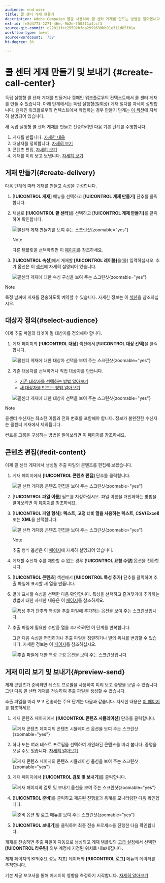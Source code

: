 ```yaml
---
audience: end-user
title: 콜 센터 게재 만들기
description: Adobe Campaign 웹을 사용하여 콜 센터 게재를 만드는 방법을 알아봅니다
exl-id: fe8d4773-2271-46ec-9b2e-f50311a4ccf3
source-git-commit: c22011fcc25592bfda2999630bb91e311d85fb1a
workflow-type: tm+mt
source-wordcount: '738'
ht-degree: 3%

---
```


# 콜 센터 게재 만들기 및 보내기 {#create-call-center}

독립 실행형 콜 센터 게재를 만들거나 캠페인 워크플로우의 컨텍스트에서 콜 센터 게재를 만들 수 있습니다. 아래 단계에서는 독립 실행형(일회성) 게재 절차를 자세히 설명합니다. 캠페인 워크플로우의 컨텍스트에서 작업하는 경우 만들기 단계는 [이 섹션](../workflows/activities/channels.md#create-a-delivery-in-a-campaign-workflow)에 자세히 설명되어 있습니다.

새 독립 실행형 콜 센터 게재를 만들고 전송하려면 다음 기본 단계를 수행합니다.

1. 게재를 만듭니다. [자세한 내용](#create-delivery)
1. 대상자를 정의합니다. [자세히 보기](#select-audience)
1. 콘텐츠 편집, [자세히 보기](#edit-content)
1. 게재를 미리 보고 보냅니다. [자세히 보기](#preview-send)

## 게재 만들기{#create-delivery}

다음 단계에 따라 게재를 만들고 속성을 구성합니다.

1. **[!UICONTROL 게재]** 메뉴를 선택하고 **[!UICONTROL 게재 만들기]** 단추를 클릭합니다.

1. 채널로 **[!UICONTROL 콜 센터]**&#x200B;를 선택하고 **[!UICONTROL 게재 만들기]**&#x200B;를 클릭하여 확인합니다.

   ![콜센터 게재 만들기를 보여 주는 스크린샷](assets/cc-create.png){zoomable="yes"}

   >[!NOTE]
   >
   >다른 템플릿을 선택하려면 이 [페이지](../msg/delivery-template.md)를 참조하세요.

1. **[!UICONTROL 속성]**&#x200B;에서 게재할 **[!UICONTROL 레이블]**&#x200B;을(를) 입력하십시오. 추가 옵션은 이 [섹션](../email/create-email.md#create-email)에 자세히 설명되어 있습니다.

   ![콜센터 게재에 대한 속성 구성을 보여 주는 스크린샷](assets/cc-properties.png){zoomable="yes"}

>[!NOTE]
>
>특정 날짜에 게재를 전송하도록 예약할 수 있습니다. 자세한 정보는 이 [섹션](../msg/gs-deliveries.md#gs-schedule)을 참조하십시오.

## 대상자 정의{#select-audience}

이제 추출 파일의 타겟이 될 대상자를 정의해야 합니다.

1. 게재 페이지의 **[!UICONTROL 대상]** 섹션에서 **[!UICONTROL 대상 선택]**&#x200B;을 클릭합니다.

   ![콜센터 게재에 대한 대상자 선택을 보여 주는 스크린샷](assets/cc-audience.png){zoomable="yes"}

1. 기존 대상자를 선택하거나 직접 대상자를 만듭니다.

   * [기존 대상자를 선택하는 방법 알아보기](../audience/add-audience.md)
   * [새 대상자를 만드는 방법 알아보기](../audience/one-time-audience.md)

   ![콜센터 게재에 대한 대상자 선택을 보여 주는 스크린샷](assets/cc-audience2.png){zoomable="yes"}

>[!NOTE]
>
>콜센터 수신자는 최소한 이름과 전화 번호를 포함해야 합니다. 정보가 불완전한 수신자는 콜센터 게재에서 제외됩니다.
>
>컨트롤 그룹을 구성하는 방법을 알아보려면 이 [페이지](../audience/control-group.md)를 참조하세요.

## 콘텐츠 편집{#edit-content}

이제 콜 센터 게재에서 생성될 추출 파일의 콘텐츠를 편집해 보겠습니다.

1. 게재 페이지에서 **[!UICONTROL 콘텐츠 편집]** 단추를 클릭합니다.

   ![콜 센터 게재용 콘텐츠 편집을 보여 주는 스크린샷](assets/cc-content0.png){zoomable="yes"}

1. **[!UICONTROL 파일 이름]** 필드를 지정하십시오. 파일 이름을 개인화하는 방법을 알아보려면 이 [페이지](../personalization/personalize.md)를 참조하세요.

1. **[!UICONTROL 파일 형식]**: **텍스트**, **고정 너비 열을 사용하는 텍스트**, **CSV(Excel)** 또는 **XML**&#x200B;을 선택합니다.

   ![콜 센터 게재용 콘텐츠 편집을 보여 주는 스크린샷](assets/cc-content.png){zoomable="yes"}

   >[!NOTE]
   >
   >추출 형식 옵션은 이 [페이지](../direct-mail/content-direct-mail.md#properties)에 자세히 설명되어 있습니다.

1. 게재할 수신자 수를 제한할 수 없는 경우 **[!UICONTROL 요청 수량]** 옵션을 전환합니다.

1. **[!UICONTROL 콘텐츠]** 섹션에서 **[!UICONTROL 특성 추가]** 단추를 클릭하여 추출 파일에 표시할 새 열을 만듭니다.

1. 열에 표시할 속성을 선택한 다음 확인합니다. 특성을 선택하고 즐겨찾기에 추가하는 방법에 대한 자세한 내용은 이 [페이지](../get-started/attributes.md)를 참조하세요.

   ![특성 추가 단추와 특성을 추출 파일에 추가하는 옵션을 보여 주는 스크린샷입니다.](assets/cc-add-attribute.png)

1. 추출 파일에 필요한 수만큼 열을 추가하려면 이 단계를 반복합니다.

   그런 다음 속성을 편집하거나 추출 파일을 정렬하거나 열의 위치를 변경할 수 있습니다. 자세한 정보는 이 [페이지](../direct-mail/content-direct-mail.md#content)를 참조하십시오.

   ![추출 파일에 대한 특성 구성 옵션을 보여 주는 스크린샷입니다.](assets/cc-content-attributes.png)

## 게재 미리 보기 및 보내기{#preview-send}

게재 콘텐츠가 준비되면 테스트 프로필을 사용하여 미리 보고 증명을 보낼 수 있습니다. 그런 다음 콜 센터 게재를 전송하여 추출 파일을 생성할 수 있습니다.

추출 파일을 미리 보고 전송하는 주요 단계는 다음과 같습니다. 자세한 내용은 [이 페이지](../direct-mail/send-direct-mail.md)를 참조하세요.

1. 게재 콘텐츠 페이지에서 **[!UICONTROL 콘텐츠 시뮬레이션]** 단추를 클릭합니다.

   ![게재 콘텐츠 페이지의 콘텐츠 시뮬레이션 옵션을 보여 주는 스크린샷](assets/cc-simulate0.png){zoomable="yes"}

1. 하나 또는 여러 테스트 프로필을 선택하여 개인화된 콘텐츠를 미리 봅니다. 증명을 보낼 수도 있습니다. [자세히 알아보기](../direct-mail/send-direct-mail.md#preview-dm)

   ![게재 콘텐츠 페이지의 콘텐츠 시뮬레이션 옵션을 보여 주는 스크린샷](assets/cc-simulate.png){zoomable="yes"}

1. 게재 페이지에서 **[!UICONTROL 검토 및 보내기]**&#x200B;를 클릭합니다.

   ![게재 페이지의 검토 및 보내기 옵션을 보여 주는 스크린샷](assets/cc-review-send.png){zoomable="yes"}

1. **[!UICONTROL 준비]**&#x200B;를 클릭하고 제공된 진행률과 통계를 모니터링한 다음 확인합니다.

   ![준비 옵션 및 로그 메뉴를 보여 주는 스크린샷](assets/cc-prepare.png){zoomable="yes"}

1. **[!UICONTROL 보내기]**&#x200B;를 클릭하여 최종 전송 프로세스를 진행한 다음 확인합니다.

게재를 전송하면 추출 파일이 자동으로 생성되고 게재 템플릿의 [고급 설정](../advanced-settings/delivery-settings.md)에서 선택한 **[!UICONTROL 라우팅]** 외부 계정에 지정된 위치로 내보내집니다.

게재 페이지의 KPI(주요 성능 지표) 데이터와 **[!UICONTROL 로그]** 메뉴의 데이터를 추적합니다.

기본 제공 보고서를 통해 메시지의 영향을 측정하기 시작합니다. [자세히 알아보기](../reporting/direct-mail.md)
